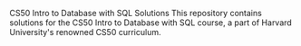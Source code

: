 CS50 Intro to Database with SQL Solutions
This repository contains solutions for the CS50 Intro to Database with SQL course, a part of Harvard University's renowned CS50 curriculum.



